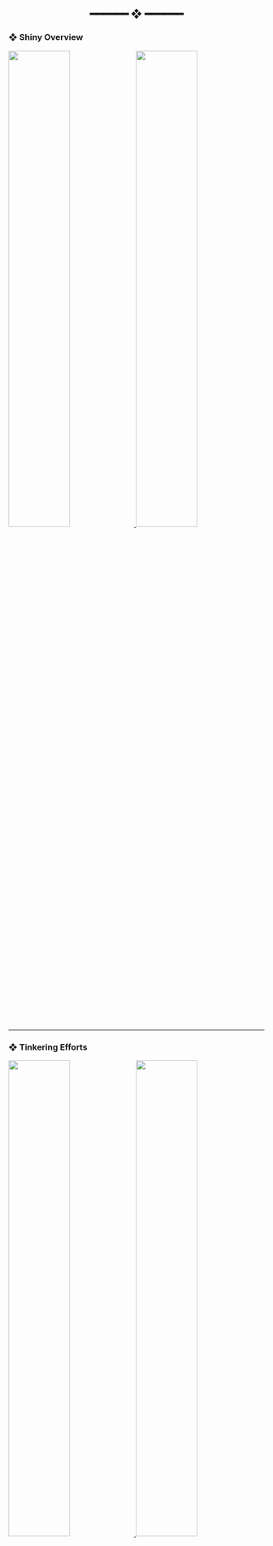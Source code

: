 <h2 align="center"> ━━━━━━  ❖  ━━━━━━ </h2>

### ❖ Shiny Overview

<a href="https://github.com/dotzenith/dotzenith">
  <img src="https://stats.danshu.co/?username=dotzenith&rank_icon=percentile&show_icons=true&hide_border=true&title_color=1E1E2E&text_color=1E1E2E&icon_color=1E1E2E&bg_color=b4befe&line_height=29" width="49%"/>
</a>
<a href="https://github.com/dotzenith/dotzenith">
  <img src="https://stats.danshu.co/top-langs/?username=dotzenith&layout=compact&hide_border=true&title_color=1E1E2E&text_color=1E1E2E&icon_color=1E1E2E&bg_color=b4befe&hide=javascript,java,Vim%20script,CSS,Ruby,Jinja,TypeScript,Swift,Shell&exclude_repo=hilde,hydrated,SMYA,blog&langs_count=4" width="49%"/>
</a>

---

### ❖ Tinkering Efforts

<a href="https://github.com/dotzenith/AvatarAPI.rs">
  <img src="https://stats.danshu.co/pin/?username=dotzenith&repo=AvatarAPI.rs&hide_border=true&title_color=1E1E2E&text_color=1E1E2E&icon_color=1E1E2E&bg_color=fab387" width="49%"/>
</a>  
<a href="https://github.com/dotzenith/tilde">
  <img src="https://stats.danshu.co/pin/?username=dotzenith&repo=tilde&hide_border=true&title_color=1E1E2E&text_color=1E1E2E&icon_color=1E1E2E&bg_color=fab387" width="49%"/>
</a>  
<a href="https://github.com/dotzenith/SpotiFetch">
  <img src="https://stats.danshu.co/pin/?username=dotzenith&repo=SpotiFetch&hide_border=true&title_color=1E1E2E&text_color=1E1E2E&icon_color=1E1E2E&bg_color=a6e3a1" width="49%"/>
</a>  
<a href="https://github.com/dotzenith/TheSeptaTimes.rs">
  <img src="https://stats.danshu.co/pin/?username=dotzenith&repo=TheSeptaTimes.rs&hide_border=true&title_color=1E1E2E&text_color=1E1E2E&icon_color=1E1E2E&bg_color=a6e3a1" width="49%"/>
</a>
<a href="https://github.com/dotzenith/lovesay.rs">
  <img src="https://stats.danshu.co/pin/?username=dotzenith&repo=lovesay.rs&hide_border=true&title_color=1E1E2E&text_color=1E1E2E&icon_color=1E1E2E&bg_color=f9e2af" width="49%"/>
</a>  
<a href="https://github.com/dotzenith/dotconfig">
  <img src="https://stats.danshu.co/pin/?username=dotzenith&repo=dotconfig&hide_border=true&title_color=1E1E2E&text_color=1E1E2E&icon_color=1E1E2E&bg_color=f9e2af" width="49%"/>
</a>  
